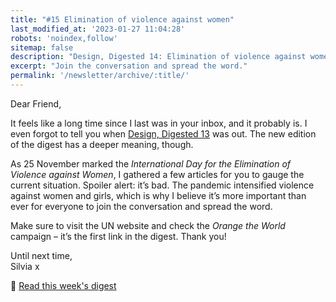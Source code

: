 ```yaml
---
title: "#15 Elimination of violence against women"
last_modified_at: '2023-01-27 11:04:28'
robots: 'noindex,follow'
sitemap: false
description: "Design, Digested 14: Elimination of violence against women."
excerpt: "Join the conversation and spread the word."
permalink: '/newsletter/archive/:title/'
---
```

Dear Friend,

It feels like a long time since I last was in your inbox, and it probably is. I even forgot to tell you when [Design, Digested 13](https://silviamaggidesign.com/design-digested/ai-bias-and-enzo-mari-legacy/) was out. The new edition of the digest has a deeper meaning, though. 

As 25 November marked the *International Day for the Elimination of Violence against Women*, I gathered a few articles for you to gauge the current situation. Spoiler alert: it’s bad. The pandemic intensified violence against women and girls, which is why I believe it’s more important than ever for everyone to join the conversation and spread the word. 

Make sure to visit the UN website and check the *Orange the World* campaign – it’s the first link in the digest. Thank you!

<p class="detached">Until next time,<br>
Silvia x</p>

<p class="detached">🔗 <a href="https://silviamaggidesign.com/design-digested/design-digested-14-elimination-of-violence-against-women/">Read this week's digest</a></p>